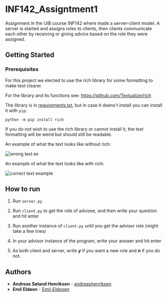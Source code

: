 # INF142_Assigntment1
Assignment in the UIB course INF142 where made a server-client model. A server is started and assigns roles to clients, then clients communicate each other by receiving or giving advice based on the role they were assigned.

## Getting Started

### Prerequisites
For this project we elected to use the rich library for some formatting to make text clearer.

For the library and its functions see: https://github.com/Textualize/rich

The library is in [requirements.txt](requirements.txt), but in case it doens't install you can install it with ``pip``:

``python -m pip install rich``

If you do not wish to use the rich library or cannot install it, the text formatting will be weird but should still be readable.

An example of what the text looks like without rich:

![wrong text ex](https://user-images.githubusercontent.com/78080565/222165433-fb064895-228f-4d38-9839-b30fdf370768.PNG)

An example of what the text looks like with rich:

![correct text example](https://user-images.githubusercontent.com/78080565/222166299-589b95e8-63d1-4130-9ca6-15194f66e018.png)

## How to run
1. Run ``server.py``

2. Run ``client.py`` to get the role of advisee, and then write your question and hit enter

3. Run another instance of ``client.py`` until you get the advisor role (might take a few tries)

4. In your advisor instance of the program, write your answer and hit enter

5. As both client and server, write ***y*** if you want a new role and ***n*** if you do not.

## Authors
* **Andreas Søland Henriksen** - [andreashenriksen](https://github.com/andreashenriksen)
* **Emil Eldøen** - [Emil-Eldooen](https://github.com/Emil-Eldooen)
